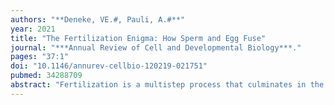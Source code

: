 ```yaml
---
authors: "**Deneke, VE.#, Pauli, A.#**" 
year: 2021
title: "The Fertilization Enigma: How Sperm and Egg Fuse"
journal: "***Annual Review of Cell and Developmental Biology***."
pages: "37:1"
doi: "10.1146/annurev-cellbio-120219-021751"
pubmed: 34288709
abstract: "Fertilization is a multistep process that culminates in the fusion of sperm and egg, thus marking the beginning of a new organism in sexually reproducing species. Despite its importance for reproduction, the molecular mechanisms that regulate this singular event, particularly sperm–egg fusion, have remained mysterious for many decades. Here, we summarize our current molecular understanding of sperm–egg interaction, focusing mainly on mammalian fertilization. Given the fundamental importance of sperm–egg fusion yet the lack of knowledge of this process in vertebrates, we discuss hallmarks and emerging themes of cell fusion by drawing from well-studied examples such as viral entry, placenta formation, and muscle development. We conclude by identifying open questions and exciting avenues for future studies in gamete fusion."
---
```

